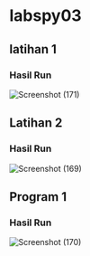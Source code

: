 # labspy03

## latihan 1

### Hasil Run
![Screenshot (171)](https://user-images.githubusercontent.com/115542704/199755294-5cc90f86-0bbe-4c9a-8ad8-e09a09fd8306.png)

## Latihan 2

### Hasil Run
![Screenshot (169)](https://user-images.githubusercontent.com/115542704/199756368-614656d1-d7a2-445a-b36b-025cd43b28d2.png)

## Program 1

### Hasil Run
![Screenshot (170)](https://user-images.githubusercontent.com/115542704/199756695-43a20723-42f1-4dab-b975-9972633e84d2.png)
